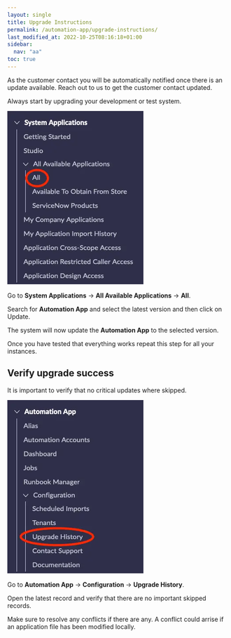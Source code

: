 ```yaml
---
layout: single
title: Upgrade Instructions
permalink: /automation-app/upgrade-instructions/
last_modified_at: 2022-10-25T08:16:18+01:00
sidebar:
  nav: "aa"
toc: true
---
```


As the customer contact you will be automatically notified once there is an update available. Reach out to us to get the customer contact updated.

Always start by upgrading your development or test system.

![Navigate to All under Available Apps](/assets/images/x_autps_azure_auto_menu_install_app.webp)

Go to **System Applications** -> **All Available Applications** -> **All**.

Search for **Automation App** and select the latest version and then click on Update.

The system will now update the **Automation App** to the selected version.

Once you have tested that everything works repeat this step for all your instances.

## Verify upgrade success

It is important to verify that no critical updates where skipped.

![Navigate to All under Available Apps](/assets/images/x_autps_azure_auto_menu_upgrade_history.webp)

Go to **Automation App** -> **Configuration** -> **Upgrade History**.

Open the latest record and verify that there are no important skipped records.

Make sure to resolve any conflicts if there are any. A conflict could arrise if an application file has been modified locally.
